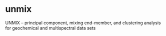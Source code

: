 # unmix
UNMIX – principal component, mixing end-member, and clustering analysis for geochemical and multispectral data sets
